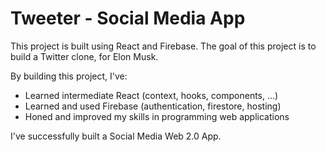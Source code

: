 # Tweeter - Social Media App

This project is built using React and Firebase. The goal of this project is to build a Twitter clone, for Elon Musk. 

By building this project, I've:
- Learned intermediate React (context, hooks, components, ...)
- Learned and used Firebase (authentication, firestore, hosting)
- Honed and improved my skills in programming web applications

I've successfully built a Social Media Web 2.0 App.
